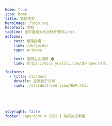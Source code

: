 ```yaml
---
home: true
icon: home
title: 文档主页
heroImage: /logo.svg
heroText: 文档
tagline: 全宇宙最大的文档开源中心(x)
actions:
  - text: 使用指南 💡
    link: /zh/guide/
    type: primary

  - text: 返回主文档页 🏠
    link: https://docs.yuelili.com/zh/home.html

features:
  - title: stardust
    details: 星辰粒子文档
    link: ./stardust/overview/概述.html




 
copyright: false
footer: Copyright © 2022 | 月离的万事屋
---
```

